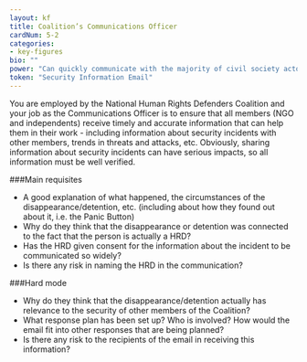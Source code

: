 ```yaml
---
layout: kf
title: Coalition’s Communications Officer
cardNum: 5-2
categories:
- key-figures
bio: ""
power: "Can quickly communicate with the majority of civil society actors in the country"
token: "Security Information Email"
---
```

You are employed by the National Human Rights Defenders Coalition and your job as the Communications Officer is to ensure that all members (NGO and independents) receive timely and accurate information that can help them in their work - including information about security incidents with other members, trends in threats and attacks, etc. Obviously, sharing information about security incidents can have serious impacts, so all information must be well verified.

###Main requisites
- A good explanation of what happened, the circumstances of the disappearance/detention, etc. (including about how they found out about it, i.e. the Panic Button)
- Why do they think that the disappearance or detention was connected to the fact that the person is actually a HRD?
- Has the HRD given consent for the information about the incident to be communicated so widely?
- Is there any risk in naming the HRD in the communication?

###Hard mode
- Why do they think that the disappearance/detention actually has relevance to the security of other members of the Coalition?
- What response plan has been set up? Who is involved? How would the email fit into other responses that are being planned?
- Is there any risk to the recipients of the email in receiving this information?
